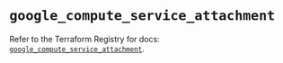 # `google_compute_service_attachment`

Refer to the Terraform Registry for docs: [`google_compute_service_attachment`](https://registry.terraform.io/providers/hashicorp/google/6.17.0/docs/resources/compute_service_attachment).
